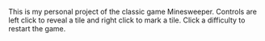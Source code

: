 This is my personal project of the classic game Minesweeper. Controls are left click to reveal a tile and right click to mark a tile. Click a difficulty to restart the game.
